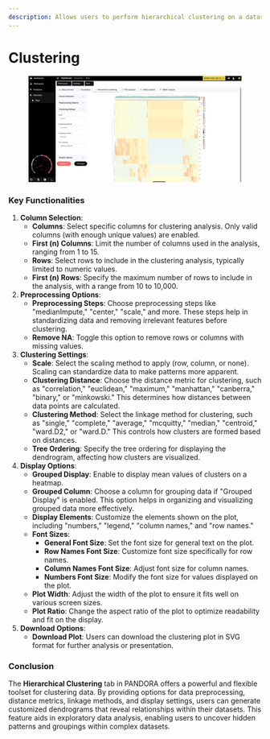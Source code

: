 ```yaml
---
description: Allows users to perform hierarchical clustering on a dataset.
---
```


# Clustering

<figure><img src="../../.gitbook/assets/discovery-clustering.png" alt=""><figcaption></figcaption></figure>

### **Key Functionalities**

1. **Column Selection**:
   * **Columns**: Select specific columns for clustering analysis. Only valid columns (with enough unique values) are enabled.
   * **First (n) Columns**: Limit the number of columns used in the analysis, ranging from 1 to 15.
   * **Rows**: Select rows to include in the clustering analysis, typically limited to numeric values.
   * **First (n) Rows**: Specify the maximum number of rows to include in the analysis, with a range from 10 to 10,000.
2. **Preprocessing Options**:
   * **Preprocessing Steps**: Choose preprocessing steps like "medianImpute," "center," "scale," and more. These steps help in standardizing data and removing irrelevant features before clustering.
   * **Remove NA**: Toggle this option to remove rows or columns with missing values.
3. **Clustering Settings**:
   * **Scale**: Select the scaling method to apply (row, column, or none). Scaling can standardize data to make patterns more apparent.
   * **Clustering Distance**: Choose the distance metric for clustering, such as "correlation," "euclidean," "maximum," "manhattan," "canberra," "binary," or "minkowski." This determines how distances between data points are calculated.
   * **Clustering Method**: Select the linkage method for clustering, such as "single," "complete," "average," "mcquitty," "median," "centroid," "ward.D2," or "ward.D." This controls how clusters are formed based on distances.
   * **Tree Ordering**: Specify the tree ordering for displaying the dendrogram, affecting how clusters are visualized.
4. **Display Options**:
   * **Grouped Display**: Enable to display mean values of clusters on a heatmap.
   * **Grouped Column**: Choose a column for grouping data if "Grouped Display" is enabled. This option helps in organizing and visualizing grouped data more effectively.
   * **Display Elements**: Customize the elements shown on the plot, including "numbers," "legend," "column names," and "row names."
   * **Font Sizes**:
     * **General Font Size**: Set the font size for general text on the plot.
     * **Row Names Font Size**: Customize font size specifically for row names.
     * **Column Names Font Size**: Adjust font size for column names.
     * **Numbers Font Size**: Modify the font size for values displayed on the plot.
   * **Plot Width**: Adjust the width of the plot to ensure it fits well on various screen sizes.
   * **Plot Ratio**: Change the aspect ratio of the plot to optimize readability and fit on the display.
5. **Download Options**:
   * **Download Plot**: Users can download the clustering plot in SVG format for further analysis or presentation.

### **Conclusion**

The **Hierarchical Clustering** tab in PANDORA offers a powerful and flexible toolset for clustering data. By providing options for data preprocessing, distance metrics, linkage methods, and display settings, users can generate customized dendrograms that reveal relationships within their datasets. This feature aids in exploratory data analysis, enabling users to uncover hidden patterns and groupings within complex datasets.
